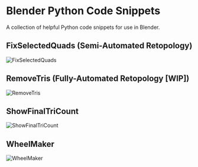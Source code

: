 # Blender Python Code Snippets
A collection of helpful Python code snippets for use in Blender.

## FixSelectedQuads (Semi-Automated Retopology)
![FixSelectedQuads](https://github.com/Bade99/blender-python-snippets/assets/31745377/f35254d7-f3ac-46b6-b567-61d57efcaf24)


## RemoveTris (Fully-Automated Retopology [WIP])
![RemoveTris](https://github.com/Bade99/blender-python-snippets/assets/31745377/5b9ac5fe-1045-43ad-ae8c-ce11286389a4)


## ShowFinalTriCount
![ShowFinalTriCount](https://github.com/Bade99/blender-python-snippets/assets/31745377/87e12024-664c-426a-bdcc-19949be38018)


## WheelMaker
![WheelMaker](https://github.com/Bade99/blender-python-snippets/assets/31745377/9a30546b-bd04-4c0a-984b-26d9c9f4c238)
